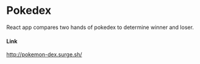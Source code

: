 
# Pokedex
React app compares two hands of pokedex to determine winner and loser.

#### Link
http://pokemon-dex.surge.sh/

